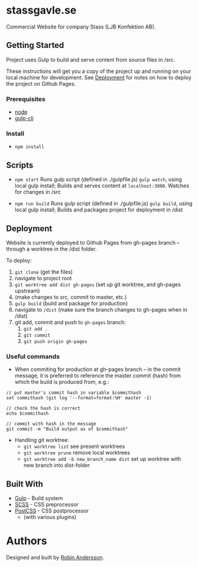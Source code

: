 # stassgavle.se

Commercial Website for company Stass (LJB Konfektion AB).

## Getting Started

Project uses Gulp to build and serve content from source files in /src.

These instructions will get you a copy of the project up and running on your local machine for development. See [Deployment](#deployment) for notes on how to deploy the project on Github Pages.

### Prerequisites

- [node](https://nodejs.org/)
- [gulp-cli](https://www.npmjs.com/package/gulp-cli)

### Install

- `npm install`

## Scripts

- `npm start`
  Runs gulp script (defined in ./gulpfile.js) `gulp watch`, using local gulp install; Builds and serves content at `localhost:3000`. Watches for changes in /src

- `npm run build`
  Runs gulp script (defined in ./gulpfile.js) `gulp build`, using local gulp install; Builds and packages project for deployment in /dist

## Deployment

Website is currently deployed to Github Pages from gh-pages branch – through a worktree in the /dist folder.

To deploy:

1. `git clone` (get the files)
2. navigate to project root
3. `git worktree add dist gh-pages` (set up git worktree, and gh-pages upstream)
4. (make changes to src, commit to master, etc.)
5. `gulp build` (build and package for production)
6. navigate to `/dist` (make sure the branch changes to gh-pages when in /dist)
7. git add, commit and push to `gh-pages` branch:
   1. `git add .`
   2. `git commit`
   3. `git push origin gh-pages`

### Useful commands

- When commiting for production at gh-pages branch – in the commit message, it is preferred to reference the master commit (hash) from which the build is produced from, e.g.:

```
// put master's commit hash in variable $commithash
set commithash (git log '--format=format:%H' master -1)

// check the hash is correct
echo $commithash

// commit with hash in the message
git commit -m "Build output as of $commithash"
```

- Handling git worktree:
  - `git worktree list` see present worktrees
  - `git worktree prune` remove local worktrees
  - `git worktree add -b new_branch_name dist` set up worktree with new branch into dist-folder

## Built With

- [Gulp](https://gulpjs.com/) - Build system
- [SCSS](https://sass-lang.com/) - CSS preprocessor
- [PostCSS](https://postcss.org/) - CSS postprocessor
  - (with various plugins)

# Authors

Designed and built by [Robin Andersson](http://robinandersson.se/ 'robinandersson.se').
